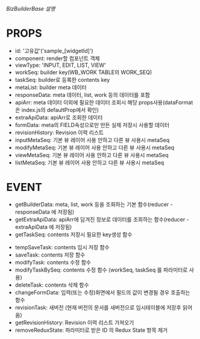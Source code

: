 ###### BizBuilderBase 설명 #####

# PROPS
  - id: '고유값'('sample_[widgetId]')
  - component: render할 컴포넌트 객체
  - viewType: 'INPUT, EDIT, LIST, VIEW'
  - workSeq: builder key(WB_WORK TABLE의 WORK_SEQ)
  - taskSeq: builder로 등록한 contents key
  - metaList: builder meta 데이터
  - responseData: meta 데이터, list, work 등의 데이터를 포함
  - apiArr: meta 데이터 이외에 필요한 데이터 조회시 해당 props사용(dataFormat은 index.js의 defaultProp에서 확인)
  - extraApiData: apiArr로 조회한 데이터
  - formData: meta의 FIELD속성으로만 만든 실제 저장시 사용할 데이터
  - revisionHistory: Revision 이력 리스트
  - inputMetaSeq: 기본 뷰 레이어 사용 안하고 다른 뷰 사용시 metaSeq 
  - modifyMetaSeq: 기본 뷰 레이어 사용 안하고 다른 뷰 사용시 metaSeq
  - viewMetaSeq: 기본 뷰 레이어 사용 안하고 다른 뷰 사용시 metaSeq
  - listMetaSeq: 기본 뷰 레이어 사용 안하고 다른 뷰 사용시 metaSeq

# EVENT
  - getBuilderData: meta, list, work 등을 조회하는 기본 함수(reducer - responseData 에 저장됨)
  - getExtraApiData: apiArr에 담겨진 정보로 데이터를 조회하는 함수(reducer - extraApiData 에 저장됨)
  - getTaskSeq: contents 저장시 필요한 key생성 함수
  <!-- - saveTempContents: editor, upload, work-selector 등 실시간 저장시 사용하는 함수 -->
  - tempSaveTask: contents 임시 저장 함수
  - saveTask: contents 저장 함수
  - modifyTask: contents 수정 함수
  - modifyTaskBySeq: contents 수정 함수 (workSeq, taskSeq 를 파라미터로 사용)
  - deleteTask: contents 삭제 함수
  - changeFormData: 입력(또는 수정)화면에서 필드의 값이 변경될 경우 호출하는 함수
  - revisionTask: 새버전 (현재 버전의 문서를 새버전으로 임시테이블에 저장후 읽어옴)
  - getRevisionHistory: Revision 이력 리스트 가져오기
  - removeReduxState: 파라미터로 받은 ID 의 Redux State 항목 제거